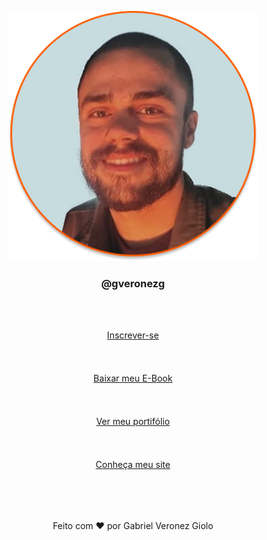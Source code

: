 <head>
    <p align="center">
      <img width="400em" src="https://github.com/gveronezg/gveronezg/raw/main/GVG.png" alt="gveronezg"/>
    </p> 
  </div>
  <h3 style="text-align: center;" align="center">@gveronezg</h3>
  </br>
</head>
<body style="background-image: url(https://github.com/gveronezg/gveronezg/raw/main/backG.jpg);" alt="backgr" width="300" height="300">
  <div align="center">
    <div style="width: 300px; list-style: none; display: flex; flex-direction: column; gap: 10px; padding: 30px 0 40px 0;">
      <div style="height: 30px; border: 1px solid rgba(255, 255, 255, 0.5); border-radius: 8px;">
        <a style="align-items: center;" href="#">Inscrever-se</a>
      </div>
      </br>
      <div style="height: 30px; border: 1px solid rgba(255, 255, 255, 0.5); border-radius: 8px;">
        <a href="https://github.com/gveronezg/Estudos_JavaScript">Baixar meu E-Book</a>
      </div>
      </br>
      <div style="height: 30px; border: 1px solid rgba(255, 255, 255, 0.5); border-radius: 8px;">
        <a href="#">Ver meu portifólio</a>
      </div>
      </br>
      <div style="height: 30px; border: 1px solid rgba(255, 255, 255, 0.5); border-radius: 8px;">
        <a href="https://github.com/gveronezg/Estudos_JavaScript" target="_blank">Conheça meu site</a>
      </div>
      </br>
    </div>
    <div id="social-links">
      <a
        href="https://www.linkedin.com/in/gabriel-veronez-giolo-70a348193/"
        target="_blank"
      >
        <ion-icon name="logo-linkedin"></ion-icon>
      </a>
      <a href="https://github.com/gveronezg" target="_blank">
        <ion-icon name="logo-github"></ion-icon>
      </a>
      <a href="https://www.facebook.com/gabrielveronezgiolo" target="_blank">
        <ion-icon name="logo-facebook"></ion-icon>
      </a>
      <a href="https://www.instagram.com/gveronezg/" target="_blank">
        <ion-icon name="logo-instagram"></ion-icon>
      </a>
    </div>
    <footer>Feito com ❤️ por Gabriel Veronez Giolo</footer>
  </div>
  <script
    type="module"
    src="https://unpkg.com/ionicons@7.1.0/dist/ionicons/ionicons.esm.js"
  ></script>
  <script
    nomodule
    src="https://unpkg.com/ionicons@7.1.0/dist/ionicons/ionicons.js"
  ></script>
</body>
